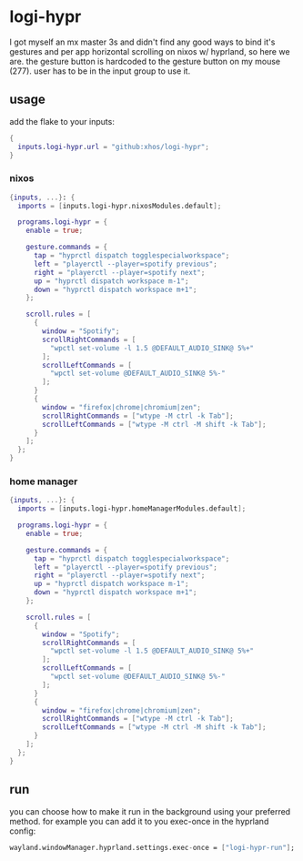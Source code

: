 # logi-hypr

I got myself an mx master 3s and didn't find any good ways to bind it's gestures and per app horizontal scrolling on nixos w/ hyprland, so here we are. the gesture button is hardcoded to the gesture button on my mouse (277). user has to be in the input group to use it.

## usage

add the flake to your inputs:

```nix
{
  inputs.logi-hypr.url = "github:xhos/logi-hypr";
}
```

### nixos

```nix
{inputs, ...}: {
  imports = [inputs.logi-hypr.nixosModules.default];

  programs.logi-hypr = {
    enable = true;

    gesture.commands = {
      tap = "hyprctl dispatch togglespecialworkspace";
      left = "playerctl --player=spotify previous";
      right = "playerctl --player=spotify next";
      up = "hyprctl dispatch workspace m-1";
      down = "hyprctl dispatch workspace m+1";
    };

    scroll.rules = [
      {
        window = "Spotify";
        scrollRightCommands = [
          "wpctl set-volume -l 1.5 @DEFAULT_AUDIO_SINK@ 5%+"
        ];
        scrollLeftCommands = [
          "wpctl set-volume @DEFAULT_AUDIO_SINK@ 5%-"
        ];
      }
      {
        window = "firefox|chrome|chromium|zen";
        scrollRightCommands = ["wtype -M ctrl -k Tab"];
        scrollLeftCommands = ["wtype -M ctrl -M shift -k Tab"];
      }
    ];
  };
}
```

### home manager

```nix
{inputs, ...}: {
  imports = [inputs.logi-hypr.homeManagerModules.default];

  programs.logi-hypr = {
    enable = true;

    gesture.commands = {
      tap = "hyprctl dispatch togglespecialworkspace";
      left = "playerctl --player=spotify previous";
      right = "playerctl --player=spotify next";
      up = "hyprctl dispatch workspace m-1";
      down = "hyprctl dispatch workspace m+1";
    };

    scroll.rules = [
      {
        window = "Spotify";
        scrollRightCommands = [
          "wpctl set-volume -l 1.5 @DEFAULT_AUDIO_SINK@ 5%+"
        ];
        scrollLeftCommands = [
          "wpctl set-volume @DEFAULT_AUDIO_SINK@ 5%-"
        ];
      }
      {
        window = "firefox|chrome|chromium|zen";
        scrollRightCommands = ["wtype -M ctrl -k Tab"];
        scrollLeftCommands = ["wtype -M ctrl -M shift -k Tab"];
      }
    ];
  };
}
```

## run

you can choose how to make it run in the background using your preferred method. for example you can add it to you exec-once in the hyprland config:

```nix
wayland.windowManager.hyprland.settings.exec-once = ["logi-hypr-run"];
```
